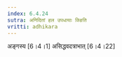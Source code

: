 ```yaml
---
index: 6.4.24
sutra: अनिदितां हल उपधायाः क्ङिति
vritti: adhikara
---
```


 अङ्गस्य [6।4।1]  असिद्धवदत्राभात् [6।4।22] 